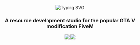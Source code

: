 <div align="center">
  <img
    src="https://readme-typing-svg.herokuapp.com?font=Inter&weight=500&size=30&pause=1000&color=C8AAF6&center=true&vCenter=true&width=435&height=30&lines=Norland+Productions"
    alt="Typing SVG"
  />
  
  <h3>
    A resource development studio for the popular GTA V modification FiveM
  </h3>
  
  <a href="https://x.com/norlandprod">
    <img
      src="https://img.shields.io/twitter/url?url=https%3A%2F%2Fx.com%2Fnorlandprod&style=social&label=%20"
    />
  </a>
  
  <a href="https://bit.ly/norland-discord">
    <img
      src="https://img.shields.io/discord/1265731842896826429?style=social&logo=discord&label=%20"
    />
  </a>
</div>
